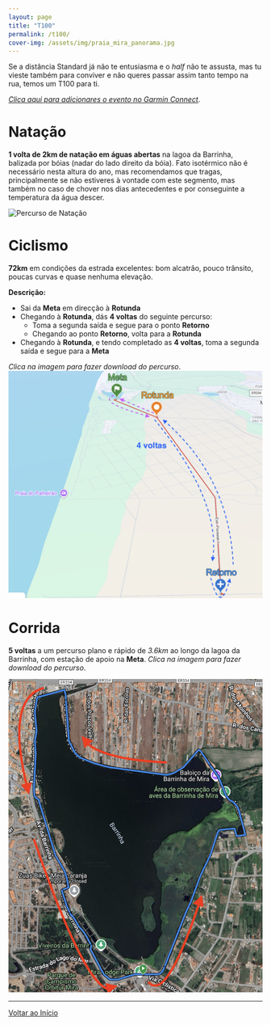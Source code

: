 ```yaml
---
layout: page
title: "T100"
permalink: /t100/
cover-img: /assets/img/praia_mira_panorama.jpg
---
```


Se a distância Standard já não te entusiasma e o *half* não te assusta, mas tu vieste também para conviver e não queres passar assim tanto tempo na rua, temos um T100 para ti.

[*Clica aqui para adicionares o evento no Garmin Connect*](https://connect.garmin.com/modern/event/a0670862-fb67-4df7-90a8-53dfc11b6f2c).

# Natação

**1 volta de 2km de natação em águas abertas** na lagoa da Barrinha, balizada por bóias (nadar do lado direito da bóia). Fato isotérmico não é necessário nesta altura do ano, mas recomendamos que tragas, principalmente se não estiveres à vontade com este segmento, mas também no caso de chover nos dias antecedentes e por conseguinte a temperatura da água descer.

<img src="/assets/img/t100_swim_map.png" alt="Percurso de Natação">

# Ciclismo

**72km** em condições da estrada excelentes: bom alcatrão, pouco trânsito, poucas curvas e quase nenhuma elevação.

**Descrição:**

- Sai da **Meta** em direcção à **Rotunda**
- Chegando à **Rotunda**, dás **4 voltas** do seguinte percurso:
  - Toma a segunda saída e segue para o ponto **Retorno**
  - Chegando ao ponto **Retorno**, volta para a **Rotunda**
- Chegando à **Rotunda**, e tendo completado as **4 voltas**, toma a segunda saída e segue para a **Meta**

*Clica na imagem para fazer download do percurso*.
<a href="/assets/courses/trizua_bike_t100.fit" title="Descarregar ficheiro FIT do percurso de Ciclismo">
    <img src="/assets/img/t100_bike_map.png">
</a>


# Corrida

**5 voltas** a um percurso plano e rápido de *3.6km* ao longo da lagoa da Barrinha, com estação de apoio na **Meta**. *Clica na imagem para fazer download do percurso*.

<a href="/assets/courses/trizua_run_t100.fit" title="Descarregar ficheiro FIT do percurso de Corrida">
    <img src="/assets/img/t100_run_map.png">
</a>

---

[Voltar ao Início](/)
